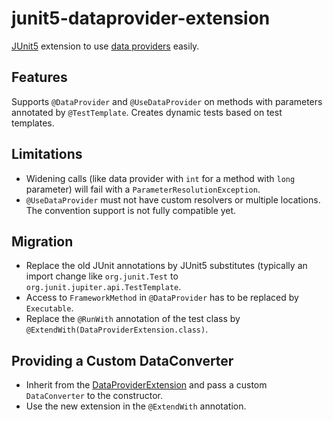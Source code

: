 # junit5-dataprovider-extension

[JUnit5](https://github.com/junit-team/junit5) extension to use [data providers](https://github.com/TNG/junit-dataprovider) easily.


## Features

Supports `@DataProvider` and `@UseDataProvider` on methods with parameters annotated by `@TestTemplate`. Creates dynamic tests based on test templates.


## Limitations

* Widening calls (like data provider with `int` for a method with `long` parameter) will fail with a `ParameterResolutionException`.
* `@UseDataProvider` must not have custom resolvers or multiple locations. The convention support is not fully compatible yet.


## Migration

* Replace the old JUnit annotations by JUnit5 substitutes (typically an import change like `org.junit.Test` to `org.junit.jupiter.api.TestTemplate`.
* Access to `FrameworkMethod` in `@DataProvider` has to be replaced by `Executable`.
* Replace the `@RunWith` annotation of the test class by `@ExtendWith(DataProviderExtension.class)`.


## Providing a Custom DataConverter

* Inherit from the [DataProviderExtension](src/main/java/diergo/junit5/dataprovider/DataProviderExtension.java) and pass a custom `DataConverter` to the constructor.
* Use the new extension in the `@ExtendWith` annotation.
